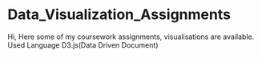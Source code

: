 # Data_Visualization_Assignments
Hi, Here some of my coursework  assignments, visualisations  are available. Used Language D3.js(Data Driven Document)
